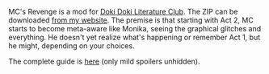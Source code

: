 MC's Revenge is a mod for [Doki Doki Literature Club](https://ddlc.moe). The ZIP can be downloaded [from my website](https://yujiri.xyz/works/mc_revenge/). The premise is that starting with Act 2, MC starts to become meta-aware like Monika, seeing the graphical glitches and everything. He doesn't yet realize what's happening or remember Act 1, but he might, depending on your choices.

The complete guide is [here](https://yujiri.xyz/works/mc_revenge/guide) (only mild spoilers unhidden).
